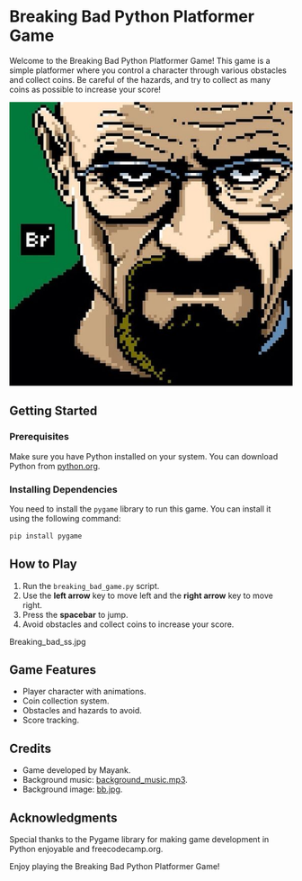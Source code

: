 # Breaking Bad Python Platformer Game


Welcome to the Breaking Bad Python Platformer Game! This game is a simple platformer where you control a character through various obstacles and collect coins. Be careful of the hazards, and try to collect as many coins as possible to increase your score!

![Image description](intro.jpg)

## Getting Started


### Prerequisites

Make sure you have Python installed on your system. You can download Python from [python.org](https://www.python.org/).

### Installing Dependencies

You need to install the `pygame` library to run this game. You can install it using the following command:

```bash
pip install pygame
```

## How to Play

1. Run the `breaking_bad_game.py` script.
2. Use the **left arrow** key to move left and the **right arrow** key to move right.
3. Press the **spacebar** to jump.
4. Avoid obstacles and collect coins to increase your score.


Breaking_bad_ss.jpg



## Game Features

- Player character with animations.
- Coin collection system.
- Obstacles and hazards to avoid.
- Score tracking.

## Credits

- Game developed by Mayank.
- Background music: [background_music.mp3](assets/music/background_music.mp3).
- Background image: [bb.jpg](assets/Background/bb.jpg).

## Acknowledgments

Special thanks to the Pygame library for making game development in Python enjoyable and freecodecamp.org.

Enjoy playing the Breaking Bad Python Platformer Game!
